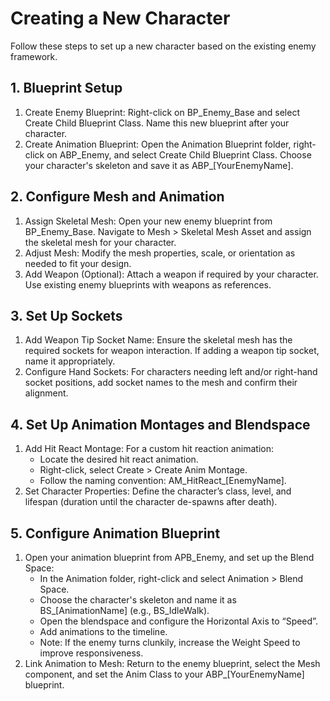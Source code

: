 # Creating a New Character
Follow these steps to set up a new character based on the existing enemy framework.

## 1. Blueprint Setup

   1. Create Enemy Blueprint: Right-click on BP_Enemy_Base and select Create Child Blueprint Class. Name this new blueprint after your character.
   2. Create Animation Blueprint: Open the Animation Blueprint folder, right-click on ABP_Enemy, and select Create Child Blueprint Class. Choose your character's skeleton and save it as ABP_[YourEnemyName].

## 2. Configure Mesh and Animation
   1. Assign Skeletal Mesh: Open your new enemy blueprint from BP_Enemy_Base. Navigate to Mesh > Skeletal Mesh Asset and assign the skeletal mesh for your character.
   2. Adjust Mesh: Modify the mesh properties, scale, or orientation as needed to fit your design.
   3. Add Weapon (Optional): Attach a weapon if required by your character. Use existing enemy blueprints with weapons as references.

## 3. Set Up Sockets
   1. Add Weapon Tip Socket Name: Ensure the skeletal mesh has the required sockets for weapon interaction. If adding a weapon tip socket, name it appropriately.
   2. Configure Hand Sockets: For characters needing left and/or right-hand socket positions, add socket names to the mesh and confirm their alignment.

## 4. Set Up Animation Montages and Blendspace
   1. Add Hit React Montage: For a custom hit reaction animation:
      * Locate the desired hit react animation.
      * Right-click, select Create > Create Anim Montage.
      * Follow the naming convention: AM_HitReact_[EnemyName].
   2. Set Character Properties: Define the character’s class, level, and lifespan (duration until the character de-spawns after death).

## 5. Configure Animation Blueprint
   1. Open your animation blueprint from APB_Enemy, and set up the Blend Space:
      * In the Animation folder, right-click and select Animation > Blend Space.
      * Choose the character's skeleton and name it as BS_[AnimationName] (e.g., BS_IdleWalk).
      * Open the blendspace and configure the Horizontal Axis to “Speed”.
      * Add animations to the timeline.
      * Note: If the enemy turns clunkily, increase the Weight Speed to improve responsiveness.
   2. Link Animation to Mesh: Return to the enemy blueprint, select the Mesh component, and set the Anim Class to your ABP_[YourEnemyName] blueprint.